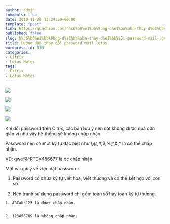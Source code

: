 ```yaml
---
author: admin
comments: true
date: 2010-11-28 13:24:29+00:00
template: "post"
link: https://quachson.com/h%c6%b0%e1%bb%9bng-d%e1%ba%abn-thay-d%e1%bb%95i-password-mail-lotus/
published: false
slug: h%c6%b0%e1%bb%9bng-d%e1%ba%abn-thay-d%e1%bb%95i-password-mail-lotus
title: Hướng dẫn thay đổi password mail lotus
wordpress_id: 336
categories:
- Citrix
- Lotus Notes
tags:
- Citrix
- Lotus Notes
---
```


[![](http://quachson.files.wordpress.com/2010/11/passlotus_step1.png)](http://quachson.files.wordpress.com/2010/11/passlotus_step1.png)



















[![](http://quachson.files.wordpress.com/2010/11/enterpass.png)](http://quachson.files.wordpress.com/2010/11/enterpass.png)











[![](http://quachson.files.wordpress.com/2010/11/passlotus_step2.png)](http://quachson.files.wordpress.com/2010/11/passlotus_step2.png)

























[![](http://quachson.files.wordpress.com/2010/11/passlotus_step3.png)](http://quachson.files.wordpress.com/2010/11/passlotus_step3.png)





























Khi đổi password trên Citrix, các bạn lưu ý nên đặt không được quá đơn giản vì như vậy hệ thống sẽ không chập nhận.

Password nên có một ký tự đặc biệt như !,@,#,$,%,^,&,* là có thể chấp nhận.

VD: qwe*&^RTDV456677 là dc chấp nhận

Một vài gợi ý về việc đặt password:



	
  1. Password có chứa ký tự viết hoa, viết thường và có thể kết hợp với con số.

	
  2. Nên tránh sử dụng password chỉ gồm toàn số hay toàn ký tự thường.

	
    1. ABCabc123 là được chấp nhận.

	
    2. 123456789 là không chấp nhận.





